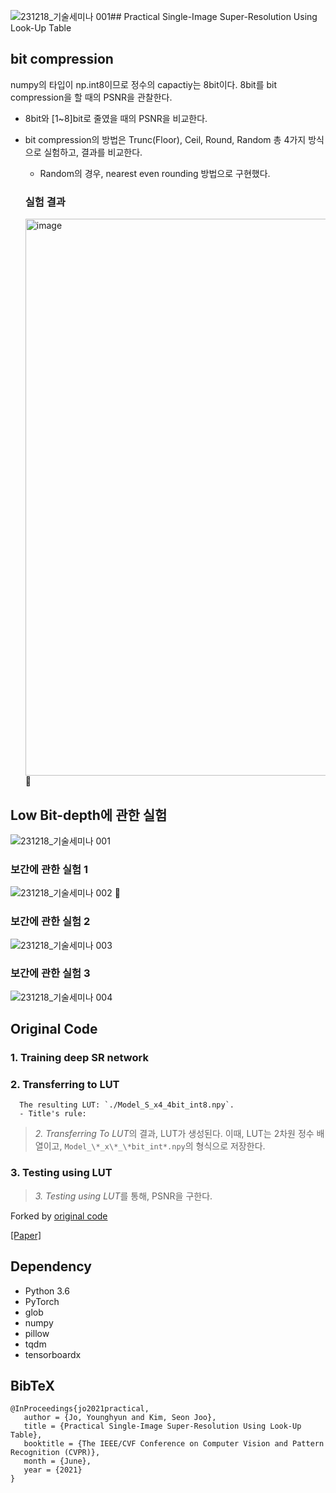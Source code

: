![231218_기술세미나 001](https://github.com/user-attachments/assets/0f40e89e-6f71-43b7-b023-a7432ccc766b)## Practical Single-Image Super-Resolution Using Look-Up Table


## bit compression


numpy의 타입이 np.int8이므로 정수의 capactiy는 8bit이다. 8bit를 bit compression을 할 때의 PSNR을 관찰한다.
- 8bit와 [1~8]bit로 줄였을 때의 PSNR을 비교한다.
- bit compression의 방법은 Trunc(Floor), Ceil, Round, Random 총 4가지 방식으로 실험하고, 결과를 비교한다.
  - Random의 경우, nearest even rounding 방법으로 구현했다.
 
  ### 실험 결과
  
  <img width="891" alt="image" src="https://github.com/yeonju52/SR-LUT/assets/77441026/8b8fe5ec-95bd-4bb9-8c74-4e02826261fa">


## Low Bit-depth에 관한 실험
![231218_기술세미나 001](https://github.com/user-attachments/assets/3e053902-df8d-4d65-8bb7-3cd69969f6bb)

### 보간에 관한 실험 1
![231218_기술세미나 002](https://github.com/user-attachments/assets/4350a96a-df2a-4af1-95ee-e9b8261885b8)

### 보간에 관한 실험 2
![231218_기술세미나 003](https://github.com/user-attachments/assets/74b5e336-d754-4ad2-8067-47f0c0655240)

### 보간에 관한 실험 3
![231218_기술세미나 004](https://github.com/user-attachments/assets/78b89ead-0693-4d59-bb7e-8972c8a7895f)


## Original Code
   ### 1. Training deep SR network
   ### 2. Transferring to LUT
      The resulting LUT: `./Model_S_x4_4bit_int8.npy`.
      - Title's rule:
      
   > *2. Transferring To LUT*의 결과, LUT가 생성된다. 이때, LUT는 2차원 정수 배열이고, `Model_\*_x\*_\*bit_int*.npy`의 형식으로 저장한다. 
   ### 3. Testing using LUT   
   > *3. Testing using LUT*를 통해, PSNR을 구한다.


Forked by [original code](https://github.com/yhjo09/SR-LUT)

[[Paper]](https://openaccess.thecvf.com/content/CVPR2021/html/Jo_Practical_Single-Image_Super-Resolution_Using_Look-Up_Table_CVPR_2021_paper.html) 


## Dependency
- Python 3.6
- PyTorch 
- glob
- numpy
- pillow
- tqdm
- tensorboardx

## BibTeX
```
@InProceedings{jo2021practical,
   author = {Jo, Younghyun and Kim, Seon Joo},
   title = {Practical Single-Image Super-Resolution Using Look-Up Table},
   booktitle = {The IEEE/CVF Conference on Computer Vision and Pattern Recognition (CVPR)},
   month = {June},
   year = {2021}
}
```

